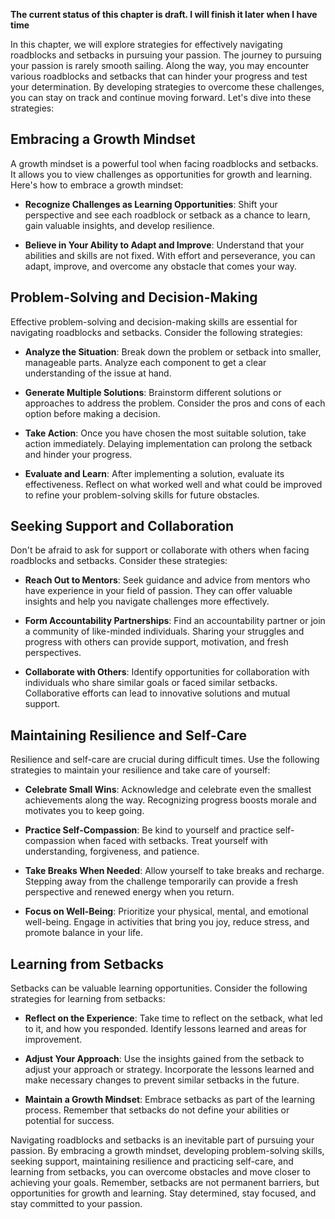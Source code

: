 **The current status of this chapter is draft. I will finish it later when I have time**

In this chapter, we will explore strategies for effectively navigating roadblocks and setbacks in pursuing your passion. The journey to pursuing your passion is rarely smooth sailing. Along the way, you may encounter various roadblocks and setbacks that can hinder your progress and test your determination. By developing strategies to overcome these challenges, you can stay on track and continue moving forward. Let's dive into these strategies:

Embracing a Growth Mindset
--------------------------

A growth mindset is a powerful tool when facing roadblocks and setbacks. It allows you to view challenges as opportunities for growth and learning. Here's how to embrace a growth mindset:

* **Recognize Challenges as Learning Opportunities**: Shift your perspective and see each roadblock or setback as a chance to learn, gain valuable insights, and develop resilience.

* **Believe in Your Ability to Adapt and Improve**: Understand that your abilities and skills are not fixed. With effort and perseverance, you can adapt, improve, and overcome any obstacle that comes your way.

Problem-Solving and Decision-Making
-----------------------------------

Effective problem-solving and decision-making skills are essential for navigating roadblocks and setbacks. Consider the following strategies:

* **Analyze the Situation**: Break down the problem or setback into smaller, manageable parts. Analyze each component to get a clear understanding of the issue at hand.

* **Generate Multiple Solutions**: Brainstorm different solutions or approaches to address the problem. Consider the pros and cons of each option before making a decision.

* **Take Action**: Once you have chosen the most suitable solution, take action immediately. Delaying implementation can prolong the setback and hinder your progress.

* **Evaluate and Learn**: After implementing a solution, evaluate its effectiveness. Reflect on what worked well and what could be improved to refine your problem-solving skills for future obstacles.

Seeking Support and Collaboration
---------------------------------

Don't be afraid to ask for support or collaborate with others when facing roadblocks and setbacks. Consider these strategies:

* **Reach Out to Mentors**: Seek guidance and advice from mentors who have experience in your field of passion. They can offer valuable insights and help you navigate challenges more effectively.

* **Form Accountability Partnerships**: Find an accountability partner or join a community of like-minded individuals. Sharing your struggles and progress with others can provide support, motivation, and fresh perspectives.

* **Collaborate with Others**: Identify opportunities for collaboration with individuals who share similar goals or faced similar setbacks. Collaborative efforts can lead to innovative solutions and mutual support.

Maintaining Resilience and Self-Care
------------------------------------

Resilience and self-care are crucial during difficult times. Use the following strategies to maintain your resilience and take care of yourself:

* **Celebrate Small Wins**: Acknowledge and celebrate even the smallest achievements along the way. Recognizing progress boosts morale and motivates you to keep going.

* **Practice Self-Compassion**: Be kind to yourself and practice self-compassion when faced with setbacks. Treat yourself with understanding, forgiveness, and patience.

* **Take Breaks When Needed**: Allow yourself to take breaks and recharge. Stepping away from the challenge temporarily can provide a fresh perspective and renewed energy when you return.

* **Focus on Well-Being**: Prioritize your physical, mental, and emotional well-being. Engage in activities that bring you joy, reduce stress, and promote balance in your life.

Learning from Setbacks
----------------------

Setbacks can be valuable learning opportunities. Consider the following strategies for learning from setbacks:

* **Reflect on the Experience**: Take time to reflect on the setback, what led to it, and how you responded. Identify lessons learned and areas for improvement.

* **Adjust Your Approach**: Use the insights gained from the setback to adjust your approach or strategy. Incorporate the lessons learned and make necessary changes to prevent similar setbacks in the future.

* **Maintain a Growth Mindset**: Embrace setbacks as part of the learning process. Remember that setbacks do not define your abilities or potential for success.

Navigating roadblocks and setbacks is an inevitable part of pursuing your passion. By embracing a growth mindset, developing problem-solving skills, seeking support, maintaining resilience and practicing self-care, and learning from setbacks, you can overcome obstacles and move closer to achieving your goals. Remember, setbacks are not permanent barriers, but opportunities for growth and learning. Stay determined, stay focused, and stay committed to your passion.
